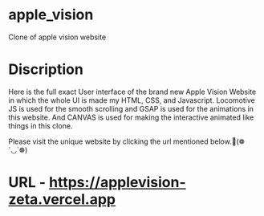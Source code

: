 # apple_vision
 Clone of apple vision website
# Discription
 Here is the full exact User interface of the brand new Apple Vision Website in which the whole UI is made my HTML, CSS, and Javascript.
 Locomotive JS is used for the smooth scrolling and GSAP is used for the animations in this website. 
 And CANVAS is used for making the interactive animated like things in this clone.

 
 Please visit the unique website by clicking the url mentioned below.🙏(❁´◡`❁)


# URL - https://applevision-zeta.vercel.app
